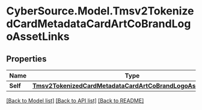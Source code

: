 # CyberSource.Model.Tmsv2TokenizedCardMetadataCardArtCoBrandLogoAssetLinks
## Properties

Name | Type | Description | Notes
------------ | ------------- | ------------- | -------------
**Self** | [**Tmsv2TokenizedCardMetadataCardArtCoBrandLogoAssetLinksSelf**](Tmsv2TokenizedCardMetadataCardArtCoBrandLogoAssetLinksSelf.md) |  | [optional] 

[[Back to Model list]](../README.md#documentation-for-models) [[Back to API list]](../README.md#documentation-for-api-endpoints) [[Back to README]](../README.md)

